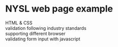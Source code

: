 # NYSL web page example 
HTML & CSS <br>
validation following industry standards <br>
supporting different browser <br>
validating form input with javascript <br>

